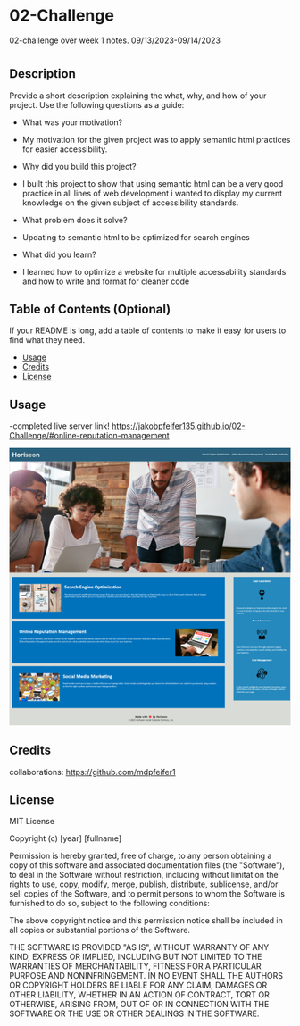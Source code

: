 # 02-Challenge

02-challenge over week 1 notes. 09/13/2023-09/14/2023

# <Horiseon-accessibility-updates>

## Description

Provide a short description explaining the what, why, and how of your project. Use the following questions as a guide:

- What was your motivation?
- My motivation for the given project was to apply semantic html practices for easier accessibility.

- Why did you build this project?
- I built this project to show that using semantic html can be a very good practice in all lines of web development i wanted to display my current knowledge on the given subject of accessibility standards.

- What problem does it solve?
- Updating to semantic html to be optimized for search engines

- What did you learn?
- I learned how to optimize a website for multiple accessability standards and how to write and format for cleaner code

## Table of Contents (Optional)

If your README is long, add a table of contents to make it easy for users to find what they need.

- [Usage](#usage)
- [Credits](#credits)
- [License](#license)

## Usage
-completed live server link!
https://jakobpfeifer135.github.io/02-Challenge/#online-reputation-management

![completed project](<assets/images/horiseon finished.png>)

## Credits

collaborations: https://github.com/mdpfeifer1

## License

MIT License

Copyright (c) [year] [fullname]

Permission is hereby granted, free of charge, to any person obtaining a copy
of this software and associated documentation files (the "Software"), to deal
in the Software without restriction, including without limitation the rights
to use, copy, modify, merge, publish, distribute, sublicense, and/or sell
copies of the Software, and to permit persons to whom the Software is
furnished to do so, subject to the following conditions:

The above copyright notice and this permission notice shall be included in all
copies or substantial portions of the Software.

THE SOFTWARE IS PROVIDED "AS IS", WITHOUT WARRANTY OF ANY KIND, EXPRESS OR
IMPLIED, INCLUDING BUT NOT LIMITED TO THE WARRANTIES OF MERCHANTABILITY,
FITNESS FOR A PARTICULAR PURPOSE AND NONINFRINGEMENT. IN NO EVENT SHALL THE
AUTHORS OR COPYRIGHT HOLDERS BE LIABLE FOR ANY CLAIM, DAMAGES OR OTHER
LIABILITY, WHETHER IN AN ACTION OF CONTRACT, TORT OR OTHERWISE, ARISING FROM,
OUT OF OR IN CONNECTION WITH THE SOFTWARE OR THE USE OR OTHER DEALINGS IN THE
SOFTWARE.

